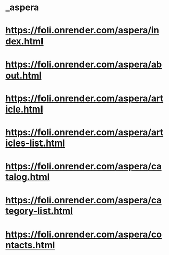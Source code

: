 # _aspera

# https://foli.onrender.com/aspera/index.html

# https://foli.onrender.com/aspera/about.html

# https://foli.onrender.com/aspera/article.html

# https://foli.onrender.com/aspera/articles-list.html

# https://foli.onrender.com/aspera/catalog.html

# https://foli.onrender.com/aspera/category-list.html

# https://foli.onrender.com/aspera/contacts.html